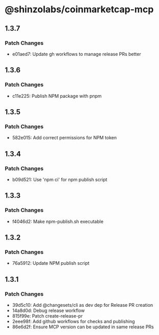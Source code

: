 # @shinzolabs/coinmarketcap-mcp

## 1.3.7

### Patch Changes

- e01aed7: Update gh workflows to manage release PRs better

## 1.3.6

### Patch Changes

- c11e225: Publish NPM package with pnpm

## 1.3.5

### Patch Changes

- 582e015: Add correct permissions for NPM token

## 1.3.4

### Patch Changes

- b09d521: Use 'npm ci' for npm publish script

## 1.3.3

### Patch Changes

- f4046d2: Make npm-publish.sh executable

## 1.3.2

### Patch Changes

- 76a5912: Update NPM publish script

## 1.3.1

### Patch Changes

- 39d5c10: Add @changesets/cli as dev dep for Release PR creation
- 14a8d0d: Debug release workflow
- 815f99e: Patch create-release-pr
- 2eee98f: Add github workflows for checks and publishing
- 86e6d2f: Ensure MCP version can be updated in same release PRs
